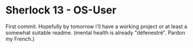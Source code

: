 # Sherlock 13 - OS-User

First commit. Hopefully by tomorrow i'll have a working project or at least a somewhat suitable readme. (mental health is already "défenestré". Pardon my French.)